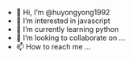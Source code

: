 - 👋 Hi, I’m @huyongyong1992
- 👀 I’m interested in javascript
- 🌱 I’m currently learning python
- 💞️ I’m looking to collaborate on ...
- 📫 How to reach me ...

<!---
huyongyong1992/huyongyong1992 is a ✨ special ✨ repository because its `README.md` (this file) appears on your GitHub profile.
You can click the Preview link to take a look at your changes.
--->
